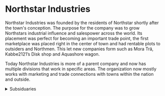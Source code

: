 # Northstar Industries

Northstar Industries was founded by the residents of Northstar shortly after the town's conception. The purpose for the company was to grow Northstars industrial influence and salespower across the world. Its placement was perfect for becoming an important trade point, the first marketplace was placed right in the center of town and had rentable plots to outsiders and Northmen. This let new companies form such as Mora Trä, Kabbe2121’s Disk shop and Aquashore wagon.&#x20;

Today Northstar Industries is more of a parent company and now has multiple divisions that work in specific areas. The organization now mostly works with marketing and trade connections with towns within the nation and outside.

<details>

<summary>Subsiduaries</summary>

[Northstar Industries - Sales Division](northstar-industries-sales-division.md)

[Northstar Industries - Mining Division](northstar-industries-mining-division.md)

[Northstar Industries - Banking Division](northstar-industries-banking-division.md)

[Kabbe2121’s Disk shop](kabbe2121s-disk-shop.md)

[Mora Trä](mora-trae.md)

[Magical Tower of friendship](magical-tower-of-friendship.md)

[Medieval IKEA](medieval-ikea.md)

</details>
